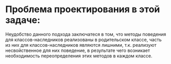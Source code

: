 # Проблема проектирования в этой задаче:
Неудобство данного подхода заключатеся в том, что методы поведения 
для классов-наследников реализованы в родительском классе, часть из них для
классов-наследников являются  лишними, т.к. реализуют несвойственное для них поведение, 
в результате чего возникает необходимость переопределения этих методов в каждом классе.
